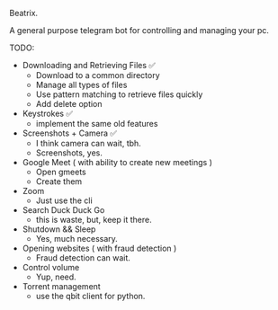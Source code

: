 Beatrix. 

A general purpose telegram bot for controlling and managing your pc.

TODO:
- Downloading and Retrieving Files ✅
    - Download to a common directory
    - Manage all types of files
    - Use pattern matching to retrieve files quickly
    - Add delete option
- Keystrokes ✅
    - implement the same old features
- Screenshots + Camera ✅
    - I think camera can wait, tbh.
    - Screenshots, yes.
- Google Meet ( with ability to create new meetings )
    - Open gmeets
    - Create them
- Zoom
    - Just use the cli
- Search Duck Duck Go
    - this is waste, but, keep it there.
- Shutdown && Sleep
    - Yes, much necessary.
- Opening websites ( with fraud detection )
    - Fraud detection can wait.
- Control volume
    - Yup, need.
- Torrent management
    - use the qbit client for python.